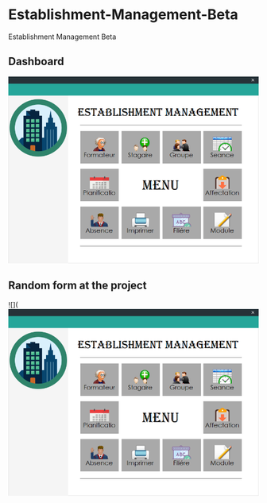 # Establishment-Management-Beta
Establishment Management Beta

## Dashboard
![](https://github.com/Aliourrami/Establishment-Management-Beta/blob/master/Establishment_Management/Resources/Screenshot/Establishment_Management_Screen1.png?raw=true)

## Random form at the project
![](![](https://github.com/Aliourrami/Establishment-Management-Beta/blob/master/Establishment_Management/Resources/Screenshot/Establishment_Management_Screen1.png?raw=true)
